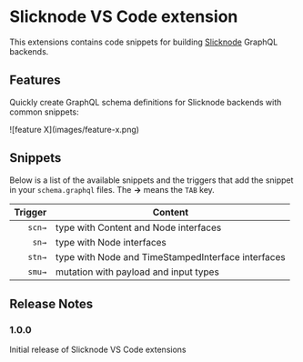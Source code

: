 # Slicknode VS Code extension

This extensions contains code snippets for building [Slicknode](https://slicknode.com) GraphQL backends.

## Features

Quickly create GraphQL schema definitions for Slicknode backends with common
snippets:

\!\[feature X\]\(images/feature-x.png\)

## Snippets

Below is a list of the available snippets and the triggers that add the snippet in your `schema.graphql` files. The **→** means the `TAB` key.

| Trigger | Content                                            |
| ------: | -------------------------------------------------- |
|  `scn→` | type with Content and Node interfaces              |
|   `sn→` | type with Node interfaces                          |
|  `stn→` | type with Node and TimeStampedInterface interfaces |
|  `smu→` | mutation with payload and input types              |

## Release Notes

### 1.0.0

Initial release of Slicknode VS Code extensions
